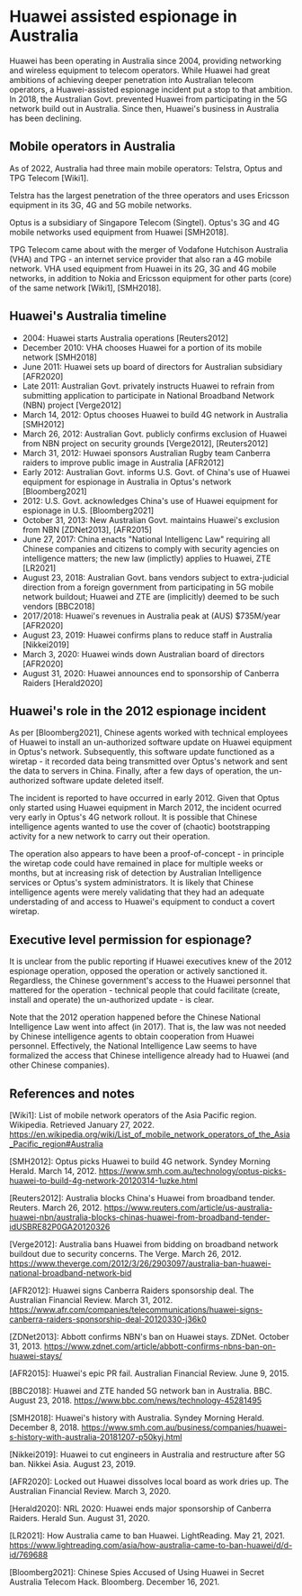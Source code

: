 # Huawei assisted espionage in Australia
Huawei has been operating in Australia since 2004, providing networking and wireless equipment to telecom operators.
While Huawei had great ambitions of achieving deeper penetration into Australian telecom operators, a Huawei-assisted espionage incident put a stop to that ambition.
In 2018, the Australian Govt. prevented Huawei from participating in the 5G network build out in Australia.
Since then, Huawei's business in Australia has been declining.

## Mobile operators in Australia
As of 2022, Australia had three main mobile operators: Telstra, Optus and TPG Telecom \[Wiki1\].

Telstra has the largest penetration of the three operators and uses Ericsson equipment in its 3G, 4G and 5G mobile networks.

Optus is a subsidiary of Singapore Telecom (Singtel). Optus's 3G and 4G mobile networks used equipment from Huawei \[SMH2018\].

TPG Telecom came about with the merger of Vodafone Hutchison Australia (VHA) and TPG - an internet service provider that also ran a 4G mobile network. VHA used equipment from Huawei in its 2G, 3G and 4G mobile networks, in addition to Nokia and Ericsson equipment for other parts (core) of the same network \[Wiki1\], \[SMH2018\].

## Huawei's Australia timeline 
- 2004: Huawei starts Australia operations \[Reuters2012\]
- December 2010: VHA chooses Huawei for a portion of its mobile network \[SMH2018\]
- June 2011: Huawei sets up board of directors for Australian subsidiary \[AFR2020\]
- Late 2011: Australian Govt. privately instructs Huawei to refrain from submitting application to participate in National Broadband Network (NBN) project \[Verge2012\]
- March 14, 2012: Optus chooses Huawei to build 4G network in Australia \[SMH2012\]
- March 26, 2012: Australian Govt. publicly confirms exclusion of Huawei from NBN project on security grounds \[Verge2012\], \[Reuters2012\]
- March 31, 2012: Huwaei sponsors Australian Rugby team Canberra raiders to improve public image in Australia \[AFR2012\]
- Early 2012: Australian Govt. informs U.S. Govt. of China's use of Huawei equipment for espionage in Australia in Optus's network \[Bloomberg2021\]
- 2012: U.S. Govt. acknowledges China's use of Huawei equipment for espionage in U.S. \[Bloomberg2021\]
- October 31, 2013: New Australian Govt. maintains Huawei's exclusion from NBN \[ZDNet2013\], \[AFR2015\]
- June 27, 2017: China enacts "National Intelligenc Law" requiring all Chinese companies and citizens to comply with security agencies on intelligence matters; the new law (implictly) applies to Huawei, ZTE \[LR2021\]
- August 23, 2018: Australian Govt. bans vendors subject to extra-judicial direction from a foreign government from participating in 5G mobile network buildout; Huawei and ZTE are (implicitly) deemed to be such vendors \[BBC2018\]
- 2017/2018: Huawei's revenues in Australia peak at (AUS) $735M/year \[AFR2020\]
- August 23, 2019: Huawei confirms plans to reduce staff in Australia \[Nikkei2019\]
- March 3, 2020: Huawei winds down Australian board of directors \[AFR2020\]
- August 31, 2020: Huawei announces end to sponsorship of Canberra Raiders \[Herald2020\]

## Huawei's role in the 2012 espionage incident
As per \[Bloomberg2021\], Chinese agents worked with technical employees of Huawei to install an un-authorized software update on Huawei equipment in Optus's network.
Subsequently, this software update functioned as a wiretap - it recorded data being transmitted over Optus's network and sent the data to servers in China. 
Finally, after a few days of operation, the un-authorized software update deleted itself.

The incident is reported to have occurred in early 2012.
Given that Optus only started using Huawei equipment in March 2012, the incident ocurred very early in Optus's 4G network rollout.
It is possible that Chinese intelligence agents wanted to use the cover of (chaotic) bootstrapping activity for a new network to carry out their operation.

The operation also appears to have been a proof-of-concept - in principle the wiretap code could have remained in place for multiple weeks or months, but at increasing risk of detection by Australian Intelligence services or Optus's system administrators.
It is likely that Chinese intelligence agents were merely validating that they had an adequate understading of and access to Huawei's equipment to conduct a covert wiretap.

## Executive level permission for espionage?
It is unclear from the public reporting if Huawei executives knew of the 2012 espionage operation, opposed the operation or actively sanctioned it.
Regardless, the Chinese government's access to the Huawei personnel that mattered for the operation - technical people that could facilitate (create, install and operate) the un-authorized update - is clear.

Note that the 2012 operation happened before the Chinese National Intelligence Law went into affect (in 2017).
That is, the law was not needed by Chinese intelligence agents to obtain cooperation from Huawei personnel.
Effectively, the National Intelligence Law seems to have formalized the access that Chinese intelligence already had to Huawei (and other Chinese companies).


## References and notes
\[Wiki1\]: List of mobile network operators of the Asia Pacific region. Wikipedia. Retrieved January 27, 2022. https://en.wikipedia.org/wiki/List_of_mobile_network_operators_of_the_Asia_Pacific_region#Australia

\[SMH2012\]: Optus picks Huawei to build 4G network. Syndey Morning Herald. March 14, 2012. https://www.smh.com.au/technology/optus-picks-huawei-to-build-4g-network-20120314-1uzke.html

\[Reuters2012\]: Australia blocks China's Huawei from broadband tender. Reuters. March 26, 2012. https://www.reuters.com/article/us-australia-huawei-nbn/australia-blocks-chinas-huawei-from-broadband-tender-idUSBRE82P0GA20120326

\[Verge2012\]: Australia bans Huawei from bidding on broadband network buildout due to security concerns. The Verge. March 26, 2012. https://www.theverge.com/2012/3/26/2903097/australia-ban-huawei-national-broadband-network-bid

\[AFR2012\]: Huawei signs Canberra Raiders sponsorship deal. The Australian Financial Review. March 31, 2012. https://www.afr.com/companies/telecommunications/huawei-signs-canberra-raiders-sponsorship-deal-20120330-j36k0

\[ZDNet2013\]: Abbott confirms NBN's ban on Huawei stays. ZDNet. October 31, 2013. https://www.zdnet.com/article/abbott-confirms-nbns-ban-on-huawei-stays/

\[AFR2015\]: Huawei's epic PR fail. Australian Financial Review. June 9, 2015.

\[BBC2018\]: Huawei and ZTE handed 5G network ban in Australia. BBC. August 23, 2018. https://www.bbc.com/news/technology-45281495 

\[SMH2018\]: Huawei's history with Australia. Syndey Morning Herald. December 8, 2018. https://www.smh.com.au/business/companies/huawei-s-history-with-australia-20181207-p50kyj.html

\[Nikkei2019\]: Huawei to cut engineers in Australia and restructure after 5G ban. Nikkei Asia. August 23, 2019.

\[AFR2020\]: Locked out Huawei dissolves local board as work dries up. The Australian Financial Review. March 3, 2020.

\[Herald2020\]: NRL 2020: Huawei ends major sponsorship of Canberra Raiders. Herald Sun. August 31, 2020.

\[LR2021\]: How Australia came to ban Huawei. LightReading. May 21, 2021. https://www.lightreading.com/asia/how-australia-came-to-ban-huawei/d/d-id/769688 

\[Bloomberg2021\]: Chinese Spies Accused of Using Huawei in Secret Australia Telecom Hack. Bloomberg. December 16, 2021.